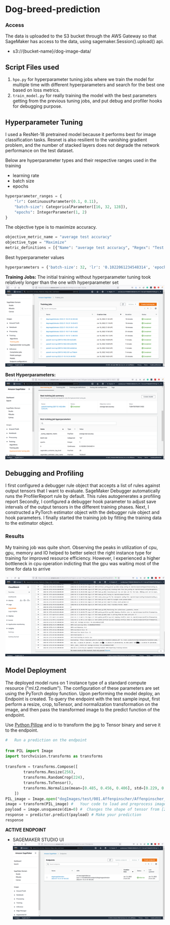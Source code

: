 # Dog-breed-prediction


### Access
The data is uploaded to the S3 bucket through the AWS Gateway so that SageMaker has access to the data, using sagemaker.Session().upload() api.
- s3://{bucket-name}/dog-image-data/

## Script Files used
1. `hpo.py` for hyperparameter tuning jobs where we train the model for multiple time with different hyperparameters and search for the best one based on loss metrics.
2. `train_model.py` for really training the model with the best parameters getting from the previous tuning jobs, and put debug and profiler hooks for debugging purpose.


## Hyperparameter Tuning
I used a ResNet-18 pretrained model because it performs best for image classification tasks. Resnet is also resilient to the vanishing gradient problem, and the number of stacked layers does not degrade the network performance on the test dataset.

Below are hyperparameter types and their respective ranges used in the training
- learning rate 
- batch size
- epochs

```python
hyperparameter_ranges = {
    "lr": ContinuousParameter(0.1, 0.11),
    "batch-size": CategoricalParameter([16, 32, 128]),
    "epochs": IntegerParameter(1, 2)
}
```
The objective type is to maximize accuracy.

```python
objective_metric_name = "average test accuracy"
objective_type = "Maximize"
metric_definitions = [{"Name": "average test accuracy", "Regex": "Test set: Average accuracy: ([0-9\\.]+)"}]
```

Best hyperparameter values

```python
hyperparameters = {'batch-size': 32, 'lr': '0.1022061234548314', 'epochs': '1'}
```


**Training Jobs:**
The initial training without hyperparameter tuning took relatively longer than the one with hyperparameter set 
![Training Jobs](https://github.com/vanusquarm/Dog-breed-prediction/blob/main/screenshots/training%20jobs.PNG)

**Best Hyperparameters:**
![Hyperparameters](https://github.com/vanusquarm/Dog-breed-prediction/blob/main/screenshots/best-training%20jobs.PNG)


## Debugging and Profiling
I first configured a debugger rule object that accepts a list of rules against output tensors that I want to evaluate. SageMaker Debugger automatically runs the ProfilerReport rule by default. This rules autogenerates a profiling report
Secondly, I configured a debugger hook parameter to adjust save intervals of the output tensors in the different training phases.
Next, I constructed a PyTorch estimator object with the debugger rule object and hook parameters.
I finally started the training job by fitting the training data to the estimator object.

### Results
My training job was quite short. Observing the peaks in utilization of cpu, gpu, memory and IO helped to better select the right instance type for training for improved resource efficiency.
However, I experienced a higher bottleneck in cpu operation indicting that the gpu was waiting most of the time for data to arrive 

![Hyperparameters](https://github.com/vanusquarm/Dog-breed-prediction/blob/main/screenshots/Cloudwatch-logs.PNG)

## Model Deployment
The deployed model runs on 1 instance type of a standard compute resource ("ml.t2.medium"). The configuration of these parameters are set using the PyTorch deploy function. 
Upon performing the model deploy, an Endpoint is created. 
To query the endpoint with the test sample input, first perform a resize, crop, toTensor, and normalization transformation on the image, and then pass the transformed image to the predict function of the endpoint.

Use [Python Pillow](https://pypi.org/project/Pillow/) and io to transform the jpg to Tensor binary and serve it to the endpoint.
```python
#   Run a prediction on the endpoint

from PIL import Image
import torchvision.transforms as transforms

transform = transforms.Compose([
        transforms.Resize(256),
        transforms.RandomCrop(224),
        transforms.ToTensor(),
        transforms.Normalize(mean=[0.485, 0.456, 0.406], std=[0.229, 0.224, 0.225])
    ])
PIL_image = Image.open("dogImages/test/001.Affenpinscher/Affenpinscher_00071.jpg") 
image = transform(PIL_image) #   Your code to load and preprocess image to send to endpoint for prediction
payload = image.unsqueeze(dim=0) #  Changes the shape of tensor from [224, 224, 3] to [1, 3, 224, 224].
response = predictor.predict(payload) # Make your prediction
response
```

**ACTIVE ENDPOINT**
- SAGEMAKER STUDIO UI
![Active Endpoint](https://github.com/vanusquarm/Dog-breed-prediction/blob/main/screenshots/Active%20Endpoint.PNG)
